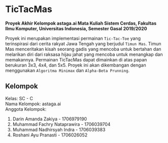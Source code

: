 # TicTacMas
**Proyek Akhir Kelompok astaga.ai Mata Kuliah Sistem Cerdas, Fakultas Ilmu Komputer, Universitas Indonesia, Semester Gasal 2019/2020**

Proyek ini merupakan implementasi permainan `Tic-Tac-Toe` yang terinspirasi dari cerita rakyat Jawa Tengah yang berjudul `Timun Mas`. Timun Mas menceritakan kisah seorang gadis yang mencoba untuk bertahan dan melarikan diri dari raksasa hijau jahat yang mencoba untuk menangkap dan memakannya. Permainan TicTacMas dapat dimainkan di atas papan berukuran 3x3, 4x4, dan 5x5. Proyek ini akan dikembangan dengan menggunakan `Algoritma Minimax` dan `Alpha-Beta Prunning`. 

## Kelompok
Kelas: SC - C <br/>
Nama Kelompok: astaga.ai <br/>
Anggota Kelompok:
1. Darin Amanda Zakiya - 1706979190
2. Muhammad Fachry Nataprawira - 1706039704
3. Muhammad Nadhirsyah Indra - 1706039383
4. Roshani Ayu Pranasti - 1706026052